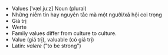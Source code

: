 - Values [ˈvæl.juːz] Noun (plural)  
- Những niềm tin hay nguyên tắc mà một người/xã hội coi trọng  
- Giá trị  
- Werte  
- Family values differ from culture to culture.  
- Value (giá trị), valuable (có giá trị)  
- Latin: *valere* ("to be strong")